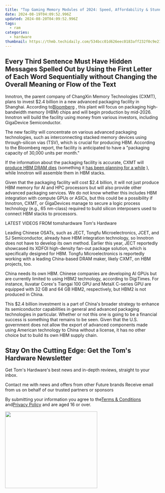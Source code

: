 ```yaml
---
title: "Top Gaming Memory Modules of 2024: Speed, Affordability & Stunning RGB Lighting"
date: 2024-08-19T04:09:52.996Z
updated: 2024-08-20T04:09:52.996Z
tags:
  - ram
categories:
  - hardware
thumbnail: https://thmb.techidaily.com/534bcc01d626eec0183aff232f0c9e211e75d3b58d6731fdc6da8a1b96d39a6c.jpg
---
```


## Every Third Sentence Must Have Hidden Messages Spelled Out by Using the First Letter of Each Word Sequentially without Changing the Overall Meaning or Flow of the Text

Innotron, the parent company of ChangXin Memory Technologies (CXMT), plans to invest $2.4 billion in a new advanced packaging facility in Shanghai. According to[Bloomberg](https://www.bloomberg.com/news/articles/2024-06-28/parent-of-china-s-cxmt-to-invest-2-4-billion-in-new-chip-plant?srnd=technology-vp) , this plant will focus on packaging high-bandwidth memory (HBM) chips and will begin production by mid-2026\. Innotron will build the facility using money from various investors, including GigaDevice Semiconductor.

 The new facility will concentrate on various advanced packaging technologies, such as interconnecting stacked memory devices using through-silicon vias (TSV), which is crucial for producing HBM. According to the Bloomberg report, the facility is anticipated to have a "packaging capacity of 30,000 units per month."

 If the information about the packaging facility is accurate, CXMT will [produce HBM DRAM dies](https://tools.techidaily.com) (something it [has been planning for a while](https://tools.techidaily.com) ), while Innotron will assemble them in HBM stacks.

 Given that the packaging facility will cost $2.4 billion, it will not just produce HBM memory for AI and HPC processors but will also provide other advanced packaging services. We do not know whether this includes HBM integration with compute GPUs or ASICs, but this could be a possibility if Innotron, CXMT, or GigaDevices manage to secure a logic process technology (e.g., 65 nm-class) required to build silicon interposers used to connect HBM stacks to processors.

 LATEST VIDEOS FROM tomshardware Tom's Hardware

 Leading Chinese OSATs, such as JECT, Tongfu Microelectronics, JCET, and SJ Semiconductor, already have HBM integration technology, so Innotron does not have to develop its own method. Earlier this year, JECT reportedly showcased its XDFOI high-density fan-out package solution, which is specifically designed for HBM. Tongfu Microelectronics is reportedly working with a leading China-based DRAM maker, likely CXMT, on HBM projects, too.

 China needs its own HBM. Chinese companies are developing AI GPUs but are currently limited to using HBM2 technology, according to DigiTimes. For instance, Iluvatar Corex's Tiangai 100 GPU and MetaX C-series GPU are equipped with 32 GB and 64 GB HBM2, respectively, but HBM2 is not produced in China.

 This $2.4 billion investment is a part of China's broader strategy to enhance its semiconductor capabilities in general and advanced packaging technologies in particular. Whether or not this one is going to be a financial success is something that remains to be seen. Given that the U.S. government does not allow the export of advanced components made using American technology to China without a license, it has no other choice but to build its own HBM supply chain.

## Stay On the Cutting Edge: Get the Tom's Hardware Newsletter

 Get Tom's Hardware's best news and in-depth reviews, straight to your inbox.

 Contact me with news and offers from other Future brands  Receive email from us on behalf of our trusted partners or sponsors

 By submitting your information you agree to the[Terms & Conditions](https://futureplc.com/terms-conditions/) and[Privacy Policy](https://futureplc.com/privacy-policy/) and are aged 16 or over.

<ins class="adsbygoogle"
     style="display:block"
     data-ad-format="autorelaxed"
     data-ad-client="ca-pub-7571918770474297"
     data-ad-slot="1223367746"></ins>



<ins class="adsbygoogle"
     style="display:block"
     data-ad-client="ca-pub-7571918770474297"
     data-ad-slot="8358498916"
     data-ad-format="auto"
     data-full-width-responsive="true"></ins>



<!-- affiliate ads begin -->
<a href="https://printrendy.pxf.io/c/5597632/1453721/17020" target="_top" id="1453721"><img src="//a.impactradius-go.com/display-ad/17020-1453721" border="0" alt="" width="300" height="250"/></a><img height="0" width="0" src="https://imp.pxf.io/i/5597632/1453721/17020" style="position:absolute;visibility:hidden;" border="0" />
<!-- affiliate ads end -->